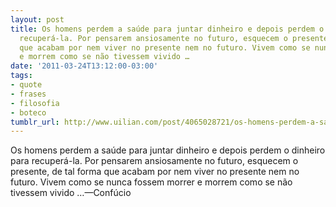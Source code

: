 ```yaml
---
layout: post
title: Os homens perdem a saúde para juntar dinheiro e depois perdem o dinheiro para
  recuperá-la. Por pensarem ansiosamente no futuro, esquecem o presente, de tal forma
  que acabam por nem viver no presente nem no futuro. Vivem como se nunca fossem morrer
  e morrem como se não tivessem vivido …
date: '2011-03-24T13:12:00-03:00'
tags:
- quote
- frases
- filosofia
- boteco
tumblr_url: http://www.uilian.com/post/4065028721/os-homens-perdem-a-saude-para-juntar-dinheiro-e
---
```

Os homens perdem a saúde para juntar dinheiro e depois perdem o dinheiro para recuperá-la. Por pensarem ansiosamente no futuro, esquecem o presente, de tal forma que acabam por nem viver no presente nem no futuro. Vivem como se nunca fossem morrer e morrem como se não tivessem vivido …—Confúcio
